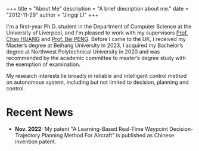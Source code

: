 +++
title = "About Me"
description = "A brief diecription about me."
date = "2012-11-29"
author = "Jingqi LI"
+++

I'm a first-year Ph.D. student in the Department of Computer Science at the University of Liverpool, and I'm pleased to work with my supervisors [Prof. Chao HUANG](https://chaohuang2018.github.io/main/) and [Prof. Bei PENG](https://beipeng.github.io/). Before I came to the UK, I received my Master’s degree at Beihang University in 2023, I acquired my Bachelor’s degree at Northwest Polytechnical University in 2020 and was recommended by the academic committee to master’s degree study with the exemption of examination.

My research interests lie broadly in reliable and intelligent control method on autonomous system, including but not limited to decision, planning and control. 

# Recent News
- **Nov. 2022:** My patent "A Learning-Based Real-Time Waypoint Decision-Trajectory
Planning Method For Aircraft" is published as Chinese invention patent.